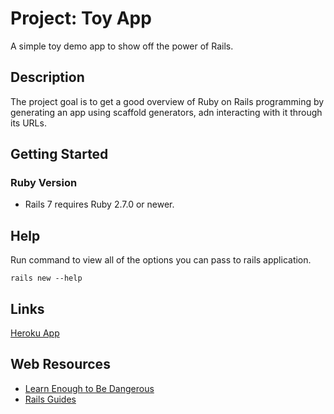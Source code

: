# Project: Toy App

A simple toy demo app to show off the power of Rails.

## Description

The project goal is to get a good overview of Ruby on Rails programming by generating an app using scaffold generators, adn interacting with it through its URLs.

## Getting Started

### Ruby Version

* Rails 7 requires Ruby 2.7.0 or newer.

## Help

Run command to view all of the options you can pass to rails application.
```
rails new --help
```
## Links
[Heroku App](https://powerful-bayou-63442.herokuapp.com/)

## Web Resources

* [Learn Enough to Be Dangerous](https://www.learnenough.com/)
* [Rails Guides](https://guides.rubyonrails.org/getting_started.html)
